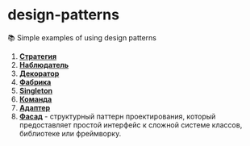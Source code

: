 # design-patterns
📚 Simple examples of using design patterns

1. **[Стратегия](https://github.com/never-sleeps/design-patterns/tree/master/src/strategy)** 
2. **[Наблюдатель](https://github.com/never-sleeps/design-patterns/tree/master/src/observer)** 
3. **[Декоратор](https://github.com/never-sleeps/design-patterns/tree/master/src/decorator)**
4. **[Фабрика](https://github.com/never-sleeps/design-patterns/tree/master/src/factory)**
5. **[Singleton](https://github.com/never-sleeps/design-patterns/tree/master/src/singleton)**
6. **[Команда](https://github.com/never-sleeps/design-patterns/tree/master/src/command)**
7. **[Адаптер](https://github.com/never-sleeps/design-patterns/tree/master/src/adapter)**
8. **[Фасад](https://github.com/never-sleeps/design-patterns/tree/master/src/facade)** - структурный паттерн проектирования, который предоставляет простой интерфейс к сложной системе классов, библиотеке или фреймворку.
